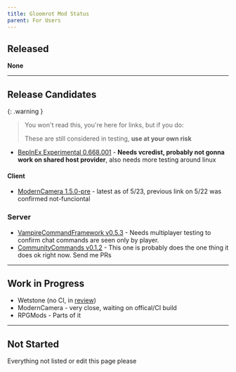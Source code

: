 ```yaml
---
title: Gloomrot Mod Status
parent: For Users
---
```


## Released
**None**

---

## Release Candidates

{: .warning }
> You won't read this, you're here for links, but if you do:
>
> These are still considered in testing, **use at your own risk**

- [BepInEx Experimental 0.668.001](https://github.com/decaprime/VRising-Modding/releases/tag/0.668.001) - **Needs vcredist, probably not gonna work on shared host provider**, also needs more testing around linux

#### Client
- [ModernCamera 1.5.0-pre](https://github.com/v-rising/ModernCamera/releases/tag/v1.5.0-pre) - latest as of 5/23, previous link on 5/22 was confirmed not-funciontal

### Server
- [VampireCommandFramework v0.5.3](https://github.com/decaprime/VampireCommandFramework/releases/tag/v0.5.3) - Needs multiplayer testing to confirm chat commands are seen only by player.
- [CommunityCommands v0.1.2](https://github.com/decaprime/CommunityCommands/releases/tag/v0.1.2) - This one is probably does the one thing it does ok right now. Send me PRs

---

## Work in Progress
- Wetstone (no CI, in [review](https://github.com/molenzwiebel/Wetstone/pull/12))
- ModernCamera - very close, waiting on offical/CI build
- RPGMods - Parts of it

---

## Not Started
Everything not listed or edit this page please
